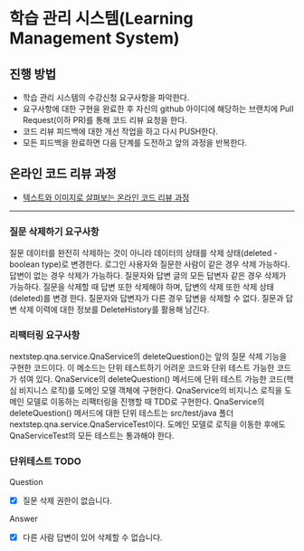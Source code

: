 # 학습 관리 시스템(Learning Management System)
## 진행 방법
* 학습 관리 시스템의 수강신청 요구사항을 파악한다.
* 요구사항에 대한 구현을 완료한 후 자신의 github 아이디에 해당하는 브랜치에 Pull Request(이하 PR)를 통해 코드 리뷰 요청을 한다.
* 코드 리뷰 피드백에 대한 개선 작업을 하고 다시 PUSH한다.
* 모든 피드백을 완료하면 다음 단계를 도전하고 앞의 과정을 반복한다.

## 온라인 코드 리뷰 과정
* [텍스트와 이미지로 살펴보는 온라인 코드 리뷰 과정](https://github.com/next-step/nextstep-docs/tree/master/codereview)

---

### 질문 삭제하기 요구사항
질문 데이터를 완전히 삭제하는 것이 아니라 데이터의 상태를 삭제 상태(deleted - boolean type)로 변경한다.
로그인 사용자와 질문한 사람이 같은 경우 삭제 가능하다.
답변이 없는 경우 삭제가 가능하다.
질문자와 답변 글의 모든 답변자 같은 경우 삭제가 가능하다.
질문을 삭제할 때 답변 또한 삭제해야 하며, 답변의 삭제 또한 삭제 상태(deleted)를 변경
한다.
질문자와 답변자가 다른 경우 답변을 삭제할 수 없다.
질문과 답변 삭제 이력에 대한 정보를 DeleteHistory를 활용해 남긴다.


### 리팩터링 요구사항
nextstep.qna.service.QnaService의 deleteQuestion()는 앞의 질문 삭제 기능을 구현한 코드이다. 
이 메소드는 단위 테스트하기 어려운 코드와 단위 테스트 가능한 코드가 섞여 있다.
QnaService의 deleteQuestion() 메서드에 단위 테스트 가능한 코드(핵심 비지니스 로직)를 도메인 모델 객체에 구현한다.
QnaService의 비지니스 로직을 도메인 모델로 이동하는 리팩터링을 진행할 때 TDD로 구현한다.
QnaService의 deleteQuestion() 메서드에 대한 단위 테스트는 src/test/java 폴더 nextstep.qna.service.QnaServiceTest이다. 
도메인 모델로 로직을 이동한 후에도 QnaServiceTest의 모든 테스트는 통과해야 한다.

### 단위테스트 TODO
Question
- [x] 질문 삭제 권한이 없습니다.

Answer
- [x] 다른 사람 답변이 있어 삭제할 수 없습니다.